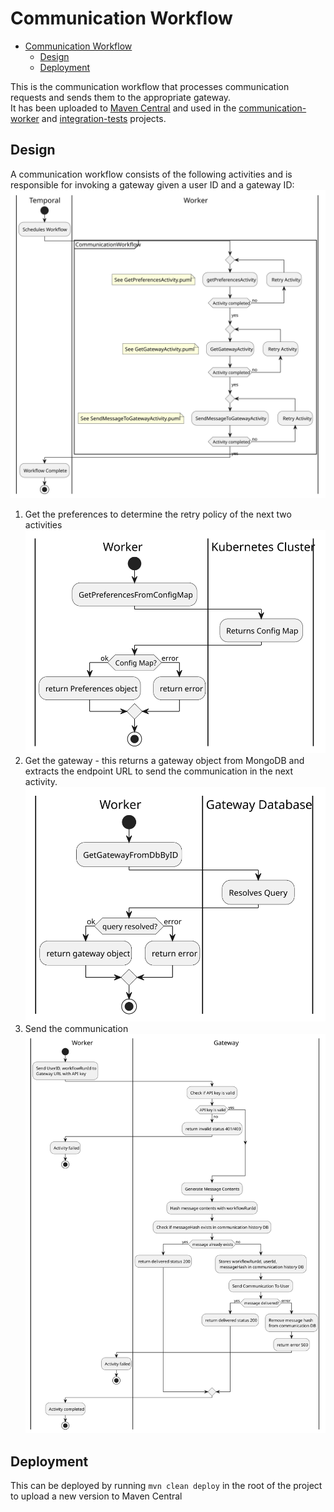 # Communication Workflow 

<!-- TOC -->
* [Communication Workflow](#communication-workflow-)
  * [Design](#design)
  * [Deployment](#deployment)
<!-- TOC -->

This is the communication workflow that processes communication requests and sends them to the appropriate gateway.  
It has been uploaded to [Maven Central](https://central.sonatype.com/artifact/io.github.cameronward301.communication_scheduler.workflows/communication_workflow) and used in the [communication-worker](../../communication-worker) and [integration-tests](../../integration-tests) projects.

## Design
A communication workflow consists of the following activities and is responsible for invoking a gateway given a user ID and a gateway ID:
![Workflow Diagram](../../Designs/Images/Activity%20Diagrams/SendCommunicationWorkflow.svg)

1. Get the preferences to determine the retry policy of the next two activities
   ![GetPreferencesActivity](../../Designs/Images/Activity%20Diagrams/GetPreferencesActivity.svg)
2. Get the gateway - this returns a gateway object from MongoDB and extracts the endpoint URL to send the communication in the next activity.
   ![GetGatewayActivity](../../Designs/Images/Activity%20Diagrams/GetGatewayActivity.svg)
3. Send the communication  
   ![SendMessageToGatewayActivity](../../Designs/Images/Activity%20Diagrams/SendMessageToGatewayActivity.svg)

## Deployment
This can be deployed by running `mvn clean deploy` in the root of the project to upload a new version to Maven Central
